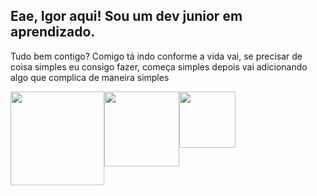 ## Eae, Igor aqui! Sou um dev junior em aprendizado.

Tudo bem contigo? Comigo tá indo conforme a vida vai, se precisar de coisa simples eu consigo fazer, começa simples depois vai adicionando algo que complica de maneira simples

<div style="display: flex;">
  <a href="https://github.com/anuraghazra/github-readme-stats">
    <img height="150em" src="https://github-readme-stats.vercel.app/api?username=IgorCNogueira&show_icons=true&theme=synthwave"></img>
  </a>
  <a href="https://github.com/anuraghazra/github-readme-stats">
    <img height="120em" src="https://github-readme-stats.vercel.app/api/wakatime?username=IgorCNogueira&theme=synthwave"></img>
  </a>
  <br>
  <br>
  <img height="90em" src="https://github-readme-stats.vercel.app/api/top-langs/?username=IgorCNogueira&langs_count=6&theme=synthwave"></img>
</div>
